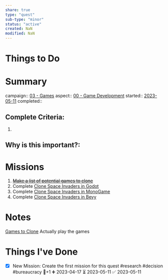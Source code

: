 ```yaml
---
share: true
type: "quest"
sub-type: "minor"
status: "active"
created: NaN 
modified: NaN
---
```

 
  
# Things to Do

# Summary
campaign:: [03 - Games](./03%20-%20Games.md)
aspect:: [00 - Game Development](./00%20-%20Game%20Development.md)
started:: [2023-05-11](./2023-05-11.md)
completed::
## Complete Criteria:
1. 

## Why is this important?:

# Missions
1. ~~[Make a list of potential games to clone](./Make%20a%20list%20of%20potential%20games%20to%20clone.md)~~
2. Complete [Clone Space Invaders in Godot](./Clone%20Space%20Invaders%20in%20Godot.md)
3. Complete [Clone Space Invaders in MonoGame](Clone%20Space%20Invaders%20in%20MonoGame.md)
4. Complete [Clone Space Invaders in Bevy](Clone%20Space%20Invaders%20in%20Bevy.md)

# Notes
[Games to Clone](./Games%20to%20Clone.md)
Actually play the games
# Things I've Done
- [x] New Mission: Create the first mission for this quest #research #decision #bureaucracy 🥄+1 ➕ 2023-04-17 ⏳ 2023-05-11 ✅ 2023-05-11